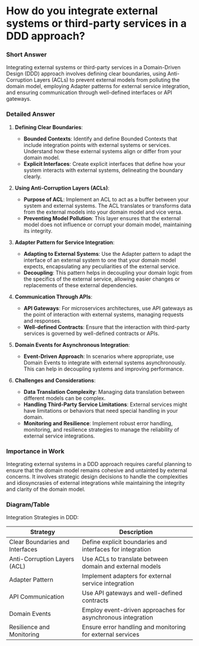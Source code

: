 # How do you integrate external systems or third-party services in a DDD approach?

### Short Answer
Integrating external systems or third-party services in a Domain-Driven Design (DDD) approach involves defining clear boundaries, using Anti-Corruption Layers (ACLs) to prevent external models from polluting the domain model, employing Adapter patterns for external service integration, and ensuring communication through well-defined interfaces or API gateways.

### Detailed Answer
1. **Defining Clear Boundaries**:
    - **Bounded Contexts**: Identify and define Bounded Contexts that include integration points with external systems or services. Understand how these external systems align or differ from your domain model.
    - **Explicit Interfaces**: Create explicit interfaces that define how your system interacts with external systems, delineating the boundary clearly.

2. **Using Anti-Corruption Layers (ACLs)**:
    - **Purpose of ACL**: Implement an ACL to act as a buffer between your system and external systems. The ACL translates or transforms data from the external models into your domain model and vice versa.
    - **Preventing Model Pollution**: This layer ensures that the external model does not influence or corrupt your domain model, maintaining its integrity.

3. **Adapter Pattern for Service Integration**:
    - **Adapting to External Systems**: Use the Adapter pattern to adapt the interface of an external system to one that your domain model expects, encapsulating any peculiarities of the external service.
    - **Decoupling**: This pattern helps in decoupling your domain logic from the specifics of the external service, allowing easier changes or replacements of these external dependencies.

4. **Communication Through APIs**:
    - **API Gateways**: For microservices architectures, use API gateways as the point of interaction with external systems, managing requests and responses.
    - **Well-defined Contracts**: Ensure that the interaction with third-party services is governed by well-defined contracts or APIs.

5. **Domain Events for Asynchronous Integration**:
    - **Event-Driven Approach**: In scenarios where appropriate, use Domain Events to integrate with external systems asynchronously. This can help in decoupling systems and improving performance.

6. **Challenges and Considerations**:
    - **Data Translation Complexity**: Managing data translation between different models can be complex.
    - **Handling Third-Party Service Limitations**: External services might have limitations or behaviors that need special handling in your domain.
    - **Monitoring and Resilience**: Implement robust error handling, monitoring, and resilience strategies to manage the reliability of external service integrations.

### Importance in Work
Integrating external systems in a DDD approach requires careful planning to ensure that the domain model remains cohesive and untainted by external concerns. It involves strategic design decisions to handle the complexities and idiosyncrasies of external integrations while maintaining the integrity and clarity of the domain model.

### Diagram/Table
Integration Strategies in DDD:

| Strategy                      | Description                                      |
|-------------------------------|--------------------------------------------------|
| Clear Boundaries and Interfaces | Define explicit boundaries and interfaces for integration |
| Anti-Corruption Layers (ACL)  | Use ACLs to translate between domain and external models |
| Adapter Pattern               | Implement adapters for external service integration |
| API Communication             | Use API gateways and well-defined contracts      |
| Domain Events                 | Employ event-driven approaches for asynchronous integration |
| Resilience and Monitoring     | Ensure error handling and monitoring for external services |